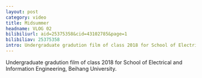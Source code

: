 ```yaml
---
layout: post
category: video
title: Midsummer
headname: VLOG 02
bilibiliurl: aid=25375358&cid=43102785&page=1
bilibiliav: 25375358
intro: Undergraduate gradution film of class 2018 for School of Electrical and Information Engineering, <a href="http://ev.buaa.edu.cn">Beihang University</a>.
---
```


Undergraduate gradution film of class 2018 for School of Electrical and Information Engineering, Beihang University.